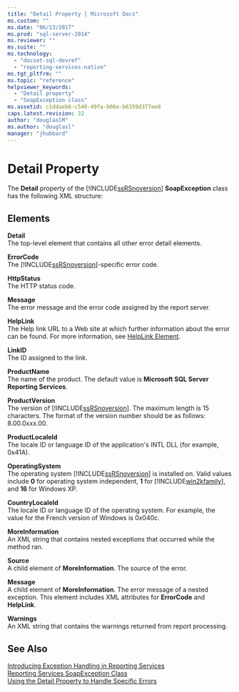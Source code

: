 ```yaml
---
title: "Detail Property | Microsoft Docs"
ms.custom: ""
ms.date: "06/13/2017"
ms.prod: "sql-server-2014"
ms.reviewer: ""
ms.suite: ""
ms.technology: 
  - "docset-sql-devref"
  - "reporting-services-native"
ms.tgt_pltfrm: ""
ms.topic: "reference"
helpviewer_keywords: 
  - "Detail property"
  - "SoapException class"
ms.assetid: c1ddaeb6-c540-49fa-b06e-b6359d377ee8
caps.latest.revision: 32
author: "douglaslM"
ms.author: "douglasl"
manager: "jhubbard"
---
```

# Detail Property
  The **Detail** property of the [!INCLUDE[ssRSnoversion](../../../includes/ssrsnoversion-md.md)] **SoapException** class has the following XML structure:  
  
## Elements  
 **Detail**  
 The top-level element that contains all other error detail elements.  
  
 **ErrorCode**  
 The [!INCLUDE[ssRSnoversion](../../../includes/ssrsnoversion-md.md)]-specific error code.  
  
 **HttpStatus**  
 The HTTP status code.  
  
 **Message**  
 The error message and the error code assigned by the report server.  
  
 **HelpLink**  
 The Help link URL to a Web site at which further information about the error can be found. For more information, see [HelpLink Element](helplink-element.md).  
  
 **LinkID**  
 The ID assigned to the link.  
  
 **ProductName**  
 The name of the product. The default value is **Microsoft SQL Server Reporting Services**.  
  
 **ProductVersion**  
 The version of [!INCLUDE[ssRSnoversion](../../../includes/ssrsnoversion-md.md)]. The maximum length is 15 characters. The format of the version number should be as follows: 8.00.0xxx.00.  
  
 **ProductLocaleId**  
 The locale ID or language ID of the application's INTL DLL (for example, 0x41A).  
  
 **OperatingSystem**  
 The operating system [!INCLUDE[ssRSnoversion](../../../includes/ssrsnoversion-md.md)] is installed on. Valid values include **0** for operating system independent, **1** for [!INCLUDE[win2kfamily](../../../includes/win2kfamily-md.md)], and **16** for Windows XP.  
  
 **CountryLocaleId**  
 The locale ID or language ID of the operating system. For example, the value for the French version of Windows is 0x040c.  
  
 **MoreInformation**  
 An XML string that contains nested exceptions that occurred while the method ran.  
  
 **Source**  
 A child element of **MoreInformation**. The source of the error.  
  
 **Message**  
 A child element of **MoreInformation**. The error message of a nested exception. This element includes XML attributes for **ErrorCode** and **HelpLink**.  
  
 **Warnings**  
 An XML string that contains the warnings returned from report processing.  
  
## See Also  
 [Introducing Exception Handling in Reporting Services](../introducing-exception-handling-in-reporting-services.md)   
 [Reporting Services SoapException Class](reporting-services-soapexception-class.md)   
 [Using the Detail Property to Handle Specific Errors](best-practices/using-the-detail-property-to-handle-specific-errors.md)  
  
  